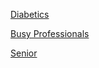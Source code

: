 [Diabetics](https://docs.google.com/presentation/d/1h8fOJMEmAuBJPtMEeh3nKWlRyn32tPZnnSNL77JUC58/edit?usp=sharing)

[Busy Professionals](https://docs.google.com/presentation/d/11bjyqBmkV6wCEX5D6yuZsDQn-GUC-azMxtR7gUv7cj0/edit?usp=sharing)

[Senior](https://docs.google.com/presentation/d/1bkzZSLJimaMCAV1Wng7DHnc50yMuTsLjnD_cHt893LM/edit?usp=sharing)
